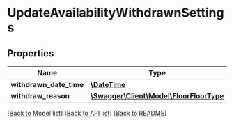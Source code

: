 # UpdateAvailabilityWithdrawnSettings

## Properties
Name | Type | Description | Notes
------------ | ------------- | ------------- | -------------
**withdrawn_date_time** | [**\DateTime**](\DateTime.md) |  | 
**withdraw_reason** | [**\Swagger\Client\Model\FloorFloorType**](FloorFloorType.md) |  | 

[[Back to Model list]](../README.md#documentation-for-models) [[Back to API list]](../README.md#documentation-for-api-endpoints) [[Back to README]](../README.md)


